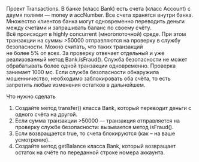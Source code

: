 
Проект Transactions. В банке (класс Bank) есть счета (класс Account) с двумя полями — money и accNumber.
Все счета хранятся внутри банка.  
Множество клиентов банка могут одновременно переводить деньги между счетами и запрашивать баланс по своему счёту.  
Всё происходит в highly concurrent (многопоточной) среде.
При этом транзакции на суммы >50000 отправляются на проверку в службу безопасности. Можно считать, что таких транзакций  
не более 5% от всех. За проверку отвечает отдельный и уже реализованный метод Bank.isFraud().
Служба безопасности не может обрабатывать более одной транзакции одновременно. Проверка занимает 1000 мс.
Если служба безопасности обнаружила мошенничество, необходимо заблокировать оба счёта, то есть запретить любые изменения
остатков в дальнейшем.

Что нужно сделать
1. Создайте метод transfer() класса Bank, который переводит деньги с одного счёта на другой.
2. Если сумма транзакции >50000 — транзакция отправляется на проверку службе безопасности: вызывается метод isFraud().
3. Если возвращается true, то счета блокируются (как – на ваше усмотрение).
4. Создайте метод getBalance класса Bank, который возвращает остаток на счёте по переданной строке номера аккаунта.
 
   
